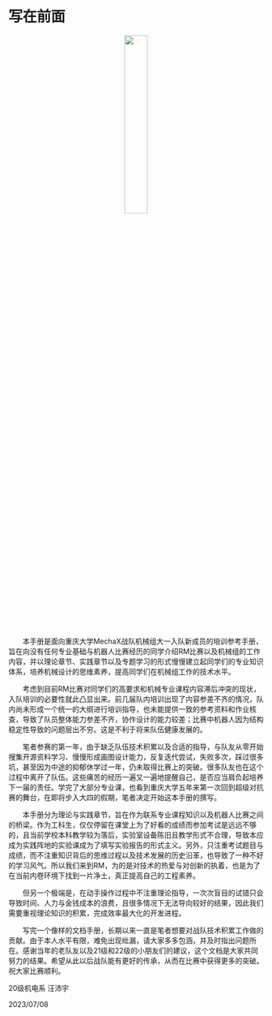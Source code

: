 # 写在前面

<div align=center> <img src="https://bbs.robomaster.com/static/image/common/logo-new.png" width = 30%/> </div>

&emsp;&emsp;本手册是面向重庆大学MechaX战队机械组大一入队新成员的培训参考手册，旨在向没有任何专业基础与机器人比赛经历的同学介绍RM比赛以及机械组的工作内容，并以理论章节、实践章节以及专题学习的形式慢慢建立起同学们的专业知识体系，培养机械设计的思维素养，提高同学们在机械组工作的技术水平。

&emsp;&emsp;考虑到目前RM比赛对同学们的高要求和机械专业课程内容滞后冲突的现状，入队培训的必要性就此凸显出来。前几届队内培训出现了内容参差不齐的情况，队内尚未形成一个统一的大纲进行培训指导，也未能提供一致的参考资料和作业核查，导致了队员整体能力参差不齐，协作设计的能力较差；比赛中机器人因为结构稳定性导致的问题层出不穷。这是不利于将来队伍健康发展的。

&emsp;&emsp;笔者参赛的第一年，由于缺乏队伍技术积累以及合适的指导，与队友从零开始搜集开源资料学习、慢慢形成画图设计能力，反复迭代尝试，失败多次，踩过很多坑，甚至因为中途的抑郁休学过一年，仍未取得比赛上的突破。很多队友也在这个过程中离开了队伍。这些痛苦的经历一遍又一遍地提醒自己，是否应当肩负起培养下一届的责任。学完了大部分专业课，也看到重庆大学五年来第一次回到超级对抗赛的舞台，在即将步入大四的假期，笔者决定开始这本手册的撰写。

&emsp;&emsp;本手册分为理论与实践章节，旨在作为联系专业课程知识以及机器人比赛之间的桥梁。作为工科生，仅仅停留在课堂上为了好看的成绩而参加考试是远远不够的，且当前学校本科教学较为落后，实验室设备陈旧且教学形式不合理，导致本应成为实践阵地的实验课成为了填写实验报告的形式主义。另外，只注重考试题目与成绩，而不注重知识背后的思维过程以及技术发展的历史沿革，也导致了一种不好的学习风气。所以我们来到RM，为的是对技术的热爱与对创新的执着，也是为了在当前内卷环境下找到一片净土，真正提高自己的工程素养。

&emsp;&emsp;但另一个极端是，在动手操作过程中不注重理论指导，一次次盲目的试错只会导致时间、人力与金钱成本的浪费，且很多情况下无法导向较好的结果，因此我们需要重视理论知识的积累，完成效率最大化的开发进程。

&emsp;&emsp;写完一个像样的文档手册，长期以来一直是笔者想要对战队技术积累工作做的贡献。由于本人水平有限，难免出现纰漏，请大家多多包涵，并及时指出问题所在。感谢当年的老队友以及21级和22级的小朋友们的建议，这个文档是大家共同努力的结果。希望从此以后战队能有更好的传承，从而在比赛中获得更多的突破。祝大家比赛顺利。

20级机电系 汪沛宇

2023/07/08